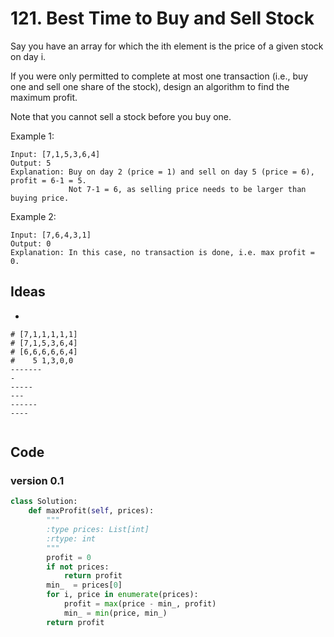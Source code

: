 # 121. Best Time to Buy and Sell Stock


Say you have an array for which the ith element is the price of a given stock on day i.

If you were only permitted to complete at most one transaction (i.e., buy one and sell one share of the stock), design an algorithm to find the maximum profit.

Note that you cannot sell a stock before you buy one.

Example 1:

```
Input: [7,1,5,3,6,4]
Output: 5
Explanation: Buy on day 2 (price = 1) and sell on day 5 (price = 6), profit = 6-1 = 5.
             Not 7-1 = 6, as selling price needs to be larger than buying price.
``` 
             
Example 2:

```
Input: [7,6,4,3,1]
Output: 0
Explanation: In this case, no transaction is done, i.e. max profit = 0.
```

## Ideas 

- 

```
# [7,1,1,1,1,1]
# [7,1,5,3,6,4]
# [6,6,6,6,6,4]
#    5 1,3,0,0
-------
-
-----
---
------
----


```


## Code 

### version 0.1 

``` python
class Solution:
    def maxProfit(self, prices):
        """
        :type prices: List[int]
        :rtype: int
        """
        profit = 0 
        if not prices:
            return profit
        min_  = prices[0]
        for i, price in enumerate(prices):
            profit = max(price - min_, profit)
            min_ = min(price, min_)
        return profit 
```